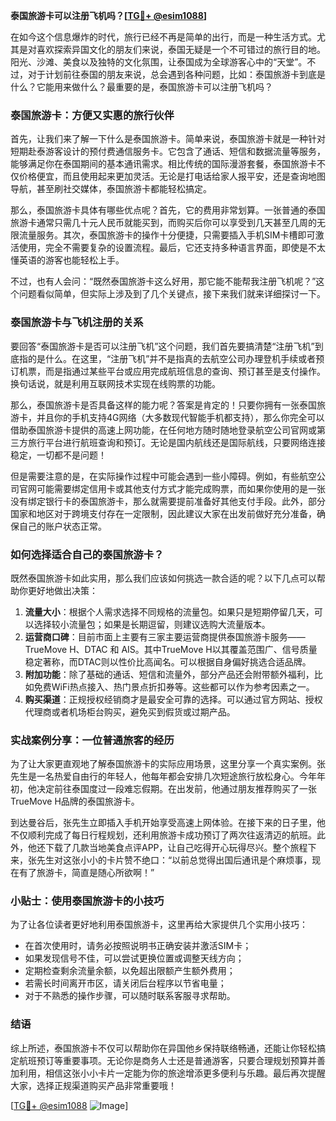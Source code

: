 **泰国旅游卡可以注册飞机吗？[[TG💪+ @esim1088](https://t.me/s/esim1088)]**

在如今这个信息爆炸的时代，旅行已经不再是简单的出行，而是一种生活方式。尤其是对喜欢探索异国文化的朋友们来说，泰国无疑是一个不可错过的旅行目的地。阳光、沙滩、美食以及独特的文化氛围，让泰国成为全球游客心中的“天堂”。不过，对于计划前往泰国的朋友来说，总会遇到各种问题，比如：泰国旅游卡到底是什么？它能用来做什么？最重要的是，泰国旅游卡可以注册飞机吗？

### 泰国旅游卡：方便又实惠的旅行伙伴

首先，让我们来了解一下什么是泰国旅游卡。简单来说，泰国旅游卡就是一种针对短期赴泰游客设计的预付费通信服务卡。它包含了通话、短信和数据流量等服务，能够满足你在泰国期间的基本通讯需求。相比传统的国际漫游套餐，泰国旅游卡不仅价格便宜，而且使用起来更加灵活。无论是打电话给家人报平安，还是查询地图导航，甚至刷社交媒体，泰国旅游卡都能轻松搞定。

那么，泰国旅游卡具体有哪些优点呢？首先，它的费用非常划算。一张普通的泰国旅游卡通常只需几十元人民币就能买到，而购买后你可以享受到几天甚至几周的无限流量服务。其次，泰国旅游卡的操作十分便捷，只需要插入手机SIM卡槽即可激活使用，完全不需要复杂的设置流程。最后，它还支持多种语言界面，即使是不太懂英语的游客也能轻松上手。

不过，也有人会问：“既然泰国旅游卡这么好用，那它能不能帮我注册飞机呢？”这个问题看似简单，但实际上涉及到了几个关键点，接下来我们就来详细探讨一下。

### 泰国旅游卡与飞机注册的关系

要回答“泰国旅游卡是否可以注册飞机”这个问题，我们首先要搞清楚“注册飞机”到底指的是什么。在这里，“注册飞机”并不是指真的去航空公司办理登机手续或者预订机票，而是指通过某些平台或应用完成航班信息的查询、预订甚至是支付操作。换句话说，就是利用互联网技术实现在线购票的功能。

那么，泰国旅游卡是否具备这样的能力呢？答案是肯定的！只要你拥有一张泰国旅游卡，并且你的手机支持4G网络（大多数现代智能手机都支持），那么你完全可以借助泰国旅游卡提供的高速上网功能，在任何地方随时随地登录航空公司官网或第三方旅行平台进行航班查询和预订。无论是国内航线还是国际航线，只要网络连接稳定，一切都不是问题！

但是需要注意的是，在实际操作过程中可能会遇到一些小障碍。例如，有些航空公司官网可能需要绑定信用卡或其他支付方式才能完成购票，而如果你使用的是一张没有绑定银行卡的泰国旅游卡，那么就需要提前准备好其他支付手段。此外，部分国家和地区对于跨境支付存在一定限制，因此建议大家在出发前做好充分准备，确保自己的账户状态正常。

### 如何选择适合自己的泰国旅游卡？

既然泰国旅游卡如此实用，那么我们应该如何挑选一款合适的呢？以下几点可以帮助你更好地做出决策：

1. **流量大小**：根据个人需求选择不同规格的流量包。如果只是短期停留几天，可以选择较小流量包；如果是长期逗留，则建议选购大流量版本。
2. **运营商口碑**：目前市面上主要有三家主要运营商提供泰国旅游卡服务——TrueMove H、DTAC 和 AIS。其中TrueMove H以其覆盖范围广、信号质量稳定著称，而DTAC则以性价比高闻名。可以根据自身偏好挑选合适品牌。
3. **附加功能**：除了基础的通话、短信和流量外，部分产品还会附带额外福利，比如免费WiFi热点接入、热门景点折扣券等。这些都可以作为参考因素之一。
4. **购买渠道**：正规授权经销商才是最安全可靠的选择。可以通过官方网站、授权代理商或者机场柜台购买，避免买到假货或过期产品。

### 实战案例分享：一位普通旅客的经历

为了让大家更直观地了解泰国旅游卡的实际应用场景，这里分享一个真实案例。张先生是一名热爱自由行的年轻人，他每年都会安排几次短途旅行放松身心。今年年初，他决定前往泰国度过一段难忘假期。在出发前，他通过朋友推荐购买了一张TrueMove H品牌的泰国旅游卡。

到达曼谷后，张先生立即插入手机开始享受高速上网体验。在接下来的日子里，他不仅顺利完成了每日行程规划，还利用旅游卡成功预订了两次往返清迈的航班。此外，他还下载了几款当地美食点评APP，让自己吃得开心玩得尽兴。整个旅程下来，张先生对这张小小的卡片赞不绝口：“以前总觉得出国后通讯是个麻烦事，现在有了旅游卡，简直是随心所欲啊！”

### 小贴士：使用泰国旅游卡的小技巧

为了让各位读者更好地利用泰国旅游卡，这里再给大家提供几个实用小技巧：

- 在首次使用时，请务必按照说明书正确安装并激活SIM卡；
- 如果发现信号不佳，可以尝试更换位置或调整天线方向；
- 定期检查剩余流量余额，以免超出限额产生额外费用；
- 若需长时间离开市区，请关闭后台程序以节省电量；
- 对于不熟悉的操作步骤，可以随时联系客服寻求帮助。

### 结语

综上所述，泰国旅游卡不仅可以帮助你在异国他乡保持联络畅通，还能让你轻松搞定航班预订等重要事项。无论你是商务人士还是普通游客，只要合理规划预算并善加利用，相信这张小小卡片一定能为你的旅途增添更多便利与乐趣。最后再次提醒大家，选择正规渠道购买产品非常重要哦！

[[TG💪+ @esim1088](https://t.me/s/esim1088) ![Image](https://i.postimg.cc/4NQfJmqS/Snipaste-2025-05-13-00-14-12.png)]